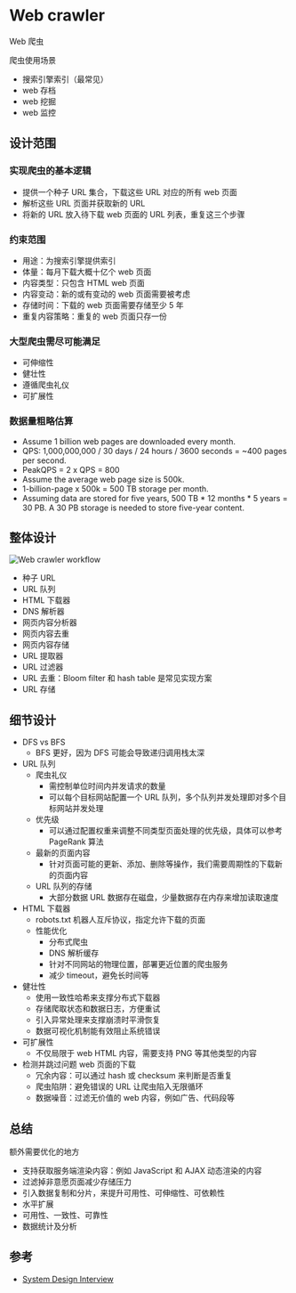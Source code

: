 # Web crawler
Web 爬虫

爬虫使用场景
- 搜索引擎索引（最常见）
- web 存档
- web 挖掘
- web 监控

## 设计范围
### 实现爬虫的基本逻辑
- 提供一个种子 URL 集合，下载这些 URL 对应的所有 web 页面
- 解析这些 URL 页面并获取新的 URL
- 将新的 URL 放入待下载 web 页面的 URL 列表，重复这三个步骤

### 约束范围
- 用途：为搜索引擎提供索引
- 体量：每月下载大概十亿个 web 页面
- 内容类型：只包含 HTML web 页面
- 内容变动：新的或有变动的 web 页面需要被考虑
- 存储时间：下载的 web 页面需要存储至少 5 年
- 重复内容策略：重复的 web 页面只存一份

### 大型爬虫需尽可能满足
- 可伸缩性
- 健壮性
- 遵循爬虫礼仪
- 可扩展性

### 数据量粗略估算
- Assume 1 billion web pages are downloaded every month.
- QPS: 1,000,000,000 / 30 days / 24 hours / 3600 seconds = ~400 pages per second.
- PeakQPS = 2 x QPS = 800
- Assume the average web page size is 500k.
- 1-billion-page x 500k = 500 TB storage per month.
- Assuming data are stored for five years, 500 TB * 12 months * 5 years = 30 PB. A 30 PB storage is needed to store five-year content.


## 整体设计
![Web crawler workflow](https://cdn.gzhh.tech/2022/10/web-crawler-workflow.png)

- 种子 URL
- URL 队列
- HTML 下载器
- DNS 解析器
- 网页内容分析器
- 网页内容去重
- 网页内容存储
- URL 提取器
- URL 过滤器
- URL 去重：Bloom filter 和 hash table 是常见实现方案
- URL 存储

## 细节设计
- DFS vs BFS
  - BFS 更好，因为 DFS 可能会导致递归调用栈太深
- URL 队列
  - 爬虫礼仪
    - 需控制单位时间内并发请求的数量
    - 可以每个目标网站配置一个 URL 队列，多个队列并发处理即对多个目标网站并发处理
  - 优先级
    - 可以通过配置权重来调整不同类型页面处理的优先级，具体可以参考 PageRank 算法
  - 最新的页面内容
    - 针对页面可能的更新、添加、删除等操作，我们需要周期性的下载新的页面内容
  - URL 队列的存储
    - 大部分数据 URL 数据存在磁盘，少量数据存在内存来增加读取速度
- HTML 下载器
  - robots.txt 机器人互斥协议，指定允许下载的页面
  - 性能优化
    - 分布式爬虫
    - DNS 解析缓存
    - 针对不同网站的物理位置，部署更近位置的爬虫服务
    - 减少 timeout，避免长时间等
- 健壮性
  - 使用一致性哈希来支撑分布式下载器
  - 存储爬取状态和数据日志，方便重试
  - 引入异常处理来支撑崩溃时平滑恢复
  - 数据可视化机制能有效阻止系统错误
- 可扩展性
  - 不仅局限于 web HTML 内容，需要支持 PNG 等其他类型的内容 
- 检测并跳过问题 web 页面的下载
  - 冗余内容：可以通过 hash 或 checksum 来判断是否重复
  - 爬虫陷阱：避免错误的 URL 让爬虫陷入无限循环
  - 数据噪音：过滤无价值的 web 内容，例如广告、代码段等


## 总结
额外需要优化的地方
- 支持获取服务端渲染内容：例如 JavaScript 和 AJAX 动态渲染的内容
- 过滤掉非意愿页面减少存储压力
- 引入数据复制和分片，来提升可用性、可伸缩性、可依赖性
- 水平扩展
- 可用性、一致性、可靠性
- 数据统计及分析

## 参考
- [System Design Interview](https://book.douban.com/subject/35246417/)
